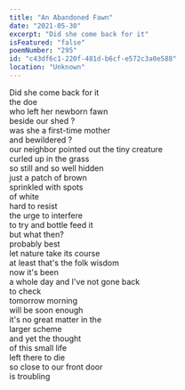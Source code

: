 ```yaml
---
title: "An Abandoned Fawn"
date: "2021-05-30"
excerpt: "Did she come back for it"
isFeatured: "false"
poemNumber: "295"
id: "c43df6c1-220f-481d-b6cf-e572c3a0e588"
location: "Unknown"
---
```


Did she come back for it  
the doe  
who left her newborn fawn  
beside our shed ?  
was she a first-time mother  
and bewildered ?  
our neighbor pointed out the tiny creature  
curled up in the grass  
so still and so well hidden  
just a patch of brown  
sprinkled with spots  
of white  
hard to resist  
the urge to interfere  
to try and bottle feed it  
but what then?  
probably best  
let nature take its course  
at least that's the folk wisdom  
now it's been  
a whole day and I've not gone back  
to check  
tomorrow morning  
will be soon enough  
it's no great matter in the  
larger scheme  
and yet the thought  
of this small life  
left there to die  
so close to our front door  
is troubling
